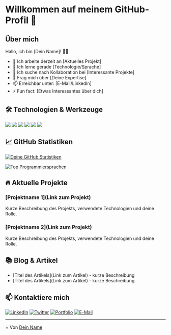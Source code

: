 # Willkommen auf meinem GitHub-Profil 👋

## Über mich

Hallo, ich bin [Dein Name]! 👨‍💻

- 🔭 Ich arbeite derzeit an [Aktuelles Projekt]
- 🌱 Ich lerne gerade [Technologie/Sprache]
- 👯 Ich suche nach Kollaboration bei [Interessante Projekte]
- 💬 Frag mich über [Deine Expertise]
- 📫 Erreichbar unter: [E-Mail/LinkedIn]
- ⚡ Fun fact: [Etwas Interessantes über dich]

## 🛠️ Technologien & Werkzeuge

![](https://img.shields.io/badge/Code-JavaScript-informational?style=flat&logo=javascript&logoColor=white&color=2bbc8a)
![](https://img.shields.io/badge/Code-Python-informational?style=flat&logo=python&logoColor=white&color=2bbc8a)
![](https://img.shields.io/badge/Code-React-informational?style=flat&logo=react&logoColor=white&color=2bbc8a)
![](https://img.shields.io/badge/Tools-Docker-informational?style=flat&logo=docker&logoColor=white&color=2bbc8a)
![](https://img.shields.io/badge/Tools-Kubernetes-informational?style=flat&logo=kubernetes&logoColor=white&color=2bbc8a)
![](https://img.shields.io/badge/Tools-Git-informational?style=flat&logo=git&logoColor=white&color=2bbc8a)

<!-- Passe die Technologien an deine Fähigkeiten an -->

## 📈 GitHub Statistiken

[![Deine GitHub Statistiken](https://github-readme-stats.vercel.app/api?username=DEIN_USERNAME&show_icons=true&theme=radical)](https://github.com/anuraghazra/github-readme-stats)

[![Top Programmiersprachen](https://github-readme-stats.vercel.app/api/top-langs/?username=DEIN_USERNAME&layout=compact&theme=radical)](https://github.com/anuraghazra/github-readme-stats)

## 🔥 Aktuelle Projekte

### [Projektname 1](Link zum Projekt)
Kurze Beschreibung des Projekts, verwendete Technologien und deine Rolle.

### [Projektname 2](Link zum Projekt)
Kurze Beschreibung des Projekts, verwendete Technologien und deine Rolle.

## 📚 Blog & Artikel

- [Titel des Artikels](Link zum Artikel) - kurze Beschreibung
- [Titel des Artikels](Link zum Artikel) - kurze Beschreibung

## 📫 Kontaktiere mich

[![LinkedIn](https://img.shields.io/badge/-LinkedIn-0077B5?style=flat&logo=linkedin&logoColor=white)](https://www.linkedin.com/in/dein-profil/)
[![Twitter](https://img.shields.io/badge/-Twitter-1DA1F2?style=flat&logo=twitter&logoColor=white)](https://twitter.com/dein-handle)
[![Portfolio](https://img.shields.io/badge/-Portfolio-000000?style=flat&logo=react&logoColor=white)](https://deine-website.de)
[![E-Mail](https://img.shields.io/badge/-E--Mail-D14836?style=flat&logo=gmail&logoColor=white)](mailto:deine-email@example.com)

---

⭐️ Von [Dein Name](https://github.com/DEIN_USERNAME)
